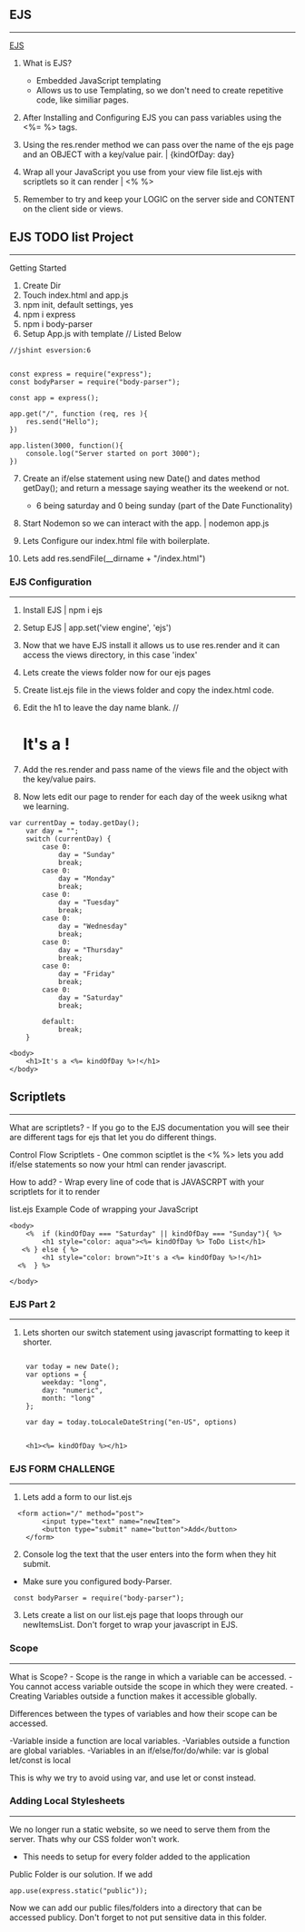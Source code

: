 ## EJS
---

[EJS](ejs.co)

1. What is EJS?
    - Embedded JavaScript templating
    - Allows us to use Templating, so we don't need to create repetitive code, like similiar pages.

2. After Installing and Configuring EJS you can pass variables using the <%= %> tags. 

3. Using the res.render method we can pass over the name of the ejs page and an OBJECT with a key/value pair. | {kindOfDay: day}

4. Wrap all your JavaScript you use from your view file list.ejs with scriptlets so it can render | <% %>

5. Remember to try and keep your LOGIC on the server side and CONTENT on the client side or views.






## EJS TODO list Project
---    

Getting Started

1. Create Dir
2. Touch index.html and app.js
3. npm init, default settings, yes
4. npm i express 
5. npm i body-parser
6. Setup App.js with template // Listed Below

```
//jshint esversion:6


const express = require("express");
const bodyParser = require("body-parser");

const app = express();

app.get("/", function (req, res ){
    res.send("Hello");
})

app.listen(3000, function(){
    console.log("Server started on port 3000");
})

```

7. Create an if/else statement using new Date() and dates method getDay();  and return a message saying weather its the weekend or not. 
    - 6 being saturday and 0 being sunday (part of the Date Functionality)

8. Start Nodemon so we can interact with the app. | nodemon app.js 

9. Lets Configure our index.html file with boilerplate.

10. Lets add res.sendFile(__dirname + "/index.html") 



### EJS Configuration
---

1. Install EJS | npm i ejs

2. Setup EJS | app.set('view engine', 'ejs')

3. Now that we have EJS install it allows us to use res.render and it can access the views directory, in this case 'index'

4. Lets create the views folder now for our ejs pages

5. Create list.ejs file in the views folder and copy the index.html code.

6. Edit the h1 to leave the day name blank. //<h1>It's a !</h1>

7. Add the res.render and pass name of the views file and the object with the key/value pairs.

8. Now lets edit our page to render for each day of the week usikng what we learning.

```
var currentDay = today.getDay();
    var day = ""; 
    switch (currentDay) {
        case 0:
            day = "Sunday"
            break;
        case 0:
            day = "Monday"
            break;
        case 0:
            day = "Tuesday"
            break;
        case 0:
            day = "Wednesday"
            break;
        case 0:
            day = "Thursday"
            break;
        case 0:
            day = "Friday"
            break;
        case 0:
            day = "Saturday"
            break;
    
        default:
            break;
    }
```

```
<body>
    <h1>It's a <%= kindOfDay %>!</h1>
</body>
```

## Scriptlets
---

What are scriptlets?
    - If you go to the EJS documentation you will see their are different tags for ejs that let you do different things.

Control Flow Scriptlets
    - One common sciptlet is the <% %> lets you add if/else statements so now your html can render javascript.

How to add?
    - Wrap every line of code that is JAVASCRPT with your scriptlets for it to render

list.ejs Example Code of wrapping your JavaScript

```
<body>
    <%  if (kindOfDay === "Saturday" || kindOfDay === "Sunday"){ %>
        <h1 style="color: aqua"><%= kindOfDay %> ToDo List</h1>
   <% } else { %>
        <h1 style="color: brown">It's a <%= kindOfDay %>!</h1>
  <%  } %>
    
</body>

```



### EJS Part 2
---

1. Lets shorten our switch statement using javascript formatting to keep it shorter.

```

    var today = new Date();
    var options = {
        weekday: "long",
        day: "numeric",
        month: "long"
    };

    var day = today.toLocaleDateString("en-US", options)


    <h1><%= kindOfDay %></h1>

```


### EJS FORM CHALLENGE
---

1. Lets add a form to our list.ejs

```
  <form action="/" method="post">
        <input type="text" name="newItem">
        <button type="submit" name="button">Add</button>
    </form>
```

2. Console log the text that the user enters into the form when they hit submit.

- Make sure you configured body-Parser.
```
 const bodyParser = require("body-parser");
```


3. Lets create a list on our list.ejs page that loops through our newItemsList. Don't forget to wrap your javascript in EJS.


### Scope
---


What is Scope?
    - Scope is the range in which a variable can be accessed. 
    - You cannot access variable outside the scope in which they were created.
    - Creating Variables outside a function makes it accessible globally.

Differences between the types of variables and how their scope can be accessed.

-Variable inside a function are local variables.
-Variables outside a function are global variables.
-Variables in an if/else/for/do/while: var is global let/const is local

This is why we try to avoid using var, and use let or const instead.


### Adding Local Stylesheets
---

We no longer run a static website, so we need to serve them from the server. Thats why our CSS folder won't work. 
 - This needs to setup for every folder added to the application


Public Folder is our solution. If we add 

```
app.use(express.static("public"));
```

Now we can add our public files/folders into a directory that can be accessed publicy. Don't forget to not put sensitive data in this folder.

